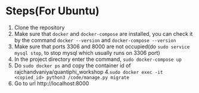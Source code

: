 Steps(For Ubuntu)
=========
1. Clone the repository
2. Make sure that `docker` and `docker-compose` are installed, you can check it by the command `docker --version` and `docker-compose --version`
2. Make sure that ports 3306 and 8000 are not occupied(do `sudo service mysql stop`, to stop mysql which usually runs on 3306 port) 
3. In the project directory enter the command, `sudo docker-compose up`
3. Do `sudo docker ps` and copy the container id of rajchandvaniya/quantiphi_workshop
4.`sudo docker exec -it <copied_id> python3 /code/manage.py migrate`
5. Go to url http://localhost:8000

